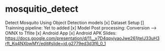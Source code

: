 # mosquitio_detect
Detect Mosquito Using Object Detection models
[x] Dataset Setup 
[] Trainning pipeline: Yet to added
[x] Model Post processing: Conversion --> ONNX to Tflite
[x] Android App
[x] Android APK
Slides: https://docs.google.com/presentation/d/11__v7D4qpyjyaoJwe261jteIJ33uH3rft_Kq4NXbwMY/edit#slide=id.g2779ed3d3f6_0_1
